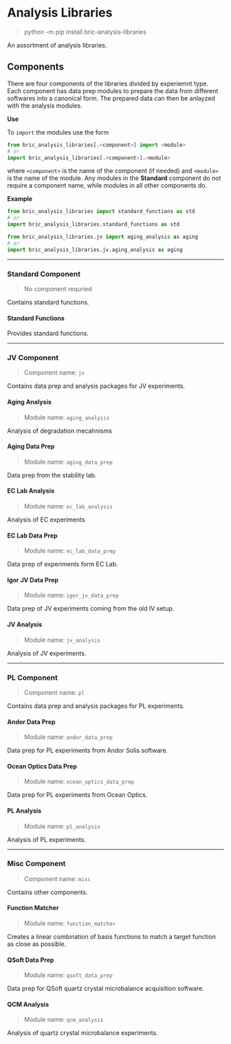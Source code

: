 # Analysis Libraries

> python -m pip install bric-analysis-libraries 

An assortment of analysis libraries.

## Components
There are four components of the libraries divided by experiemnt type. Each component has data prep modules to prepare the data from different softwares into a canonical form. The prepared data can then be anlayzed with the analysis modules.

**Use**

To `import` the modules use the form
```python
from bric_analysis_libraries[.<component>] import <module>
# or
import bric_analysis_libraries[.<component>].<module>
```
where `<component>` is the name of the component (if needed) and `<module>` is the name of the module. Any modules in the **Standard** component do not require a component name, while modules in all other components do.

**Example**
```python
from bric_analysis_libraries import standard_functions as std
# or
import bric_analysis_libraries.standard_functions as std
```

```python
from bric_analysis_libraries.jv import aging_analysis as aging
# or
import bric_analysis_libraries.jv.aging_analysis as aging
```

---

### Standard Component
> No component requried

Contains standard functions.

#### Standard Functions
Provides standard functions.

---

### JV Component
> Component name: `jv`

Contains data prep and analysis packages for JV experiments.

#### Aging Analysis
> Module name: `aging_analysis`

Analysis of degradation mecahnisms

#### Aging Data Prep
> Module name: `aging_data_prep`

Data prep from the stability lab.

#### EC Lab Analysis
> Module name: `ec_lab_analysis`

Analysis of EC experiments

#### EC Lab Data Prep
> Module name: `ec_lab_data_prep`

Data prep of experiments form EC Lab.

#### Igor JV Data Prep
> Module name: `igor_jv_data_prep`

Data prep of JV experiments coming from the old IV setup.

#### JV Analysis
> Module name: `jv_analysis`

Analysis of JV experiments.

---

### PL Component
> Component name: `pl`

Contains data prep and analysis packages for PL experiments.

#### Andor Data Prep
> Module name: `andor_data_prep`

Data prep for PL experiments from Andor Solis software.

#### Ocean Optics Data Prep
> Module name: `ocean_optics_data_prep`

Data prep for PL experiments from Ocean Optics.

#### PL Analysis
> Module name: `pl_analysis`

Analysis of PL experiments.

---

### Misc Component
> Component name: `misc`

Contains other components.

#### Function Matcher
> Module name: `function_matcher`

Creates a linear combination of basis functions to match a target function as close as possible.

#### QSoft Data Prep
> Module name: `qsoft_data_prep` 

Data prep for QSoft quartz crystal microbalance acquisition software.

#### QCM Analysis
> Module name: `qcm_analysis`

Analysis of quartz crystal microbalance experiments. 